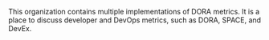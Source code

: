 This organization contains multiple implementations of DORA metrics. It is a place to discuss developer and DevOps metrics, such as DORA, SPACE, and DevEx. 
